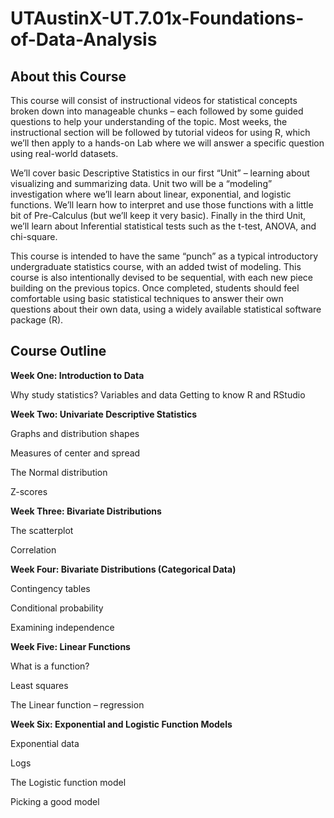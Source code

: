 # UTAustinX-UT.7.01x-Foundations-of-Data-Analysis

## About this Course

This course will consist of instructional videos for statistical concepts broken down into manageable chunks – each followed by some guided questions to help your understanding of the topic. Most weeks, the instructional section will be followed by tutorial videos for using R, which we’ll then apply to a hands-on Lab where we will answer a specific question using real-world datasets.

We’ll cover basic Descriptive Statistics in our first “Unit” – learning about visualizing and summarizing data. Unit two will be a “modeling” investigation where we’ll learn about linear, exponential, and logistic functions. We’ll learn how to interpret and use those functions with a little bit of Pre-Calculus (but we’ll keep it very basic). Finally in the third Unit, we’ll learn about Inferential statistical tests such as the t-test, ANOVA, and chi-square.

This course is intended to have the same “punch” as a typical introductory undergraduate statistics course, with an added twist of modeling. This course is also intentionally devised to be sequential, with each new piece building on the previous topics. Once completed, students should feel comfortable using basic statistical techniques to answer their own questions about their own data, using a widely available statistical software package (R).

## Course Outline

**Week One: Introduction to Data**

Why study statistics? Variables and data Getting to know R and RStudio

**Week Two: Univariate Descriptive Statistics** 

Graphs and distribution shapes

Measures of center and spread

The Normal distribution

Z-scores

**Week Three: Bivariate Distributions**

The scatterplot

Correlation

**Week Four: Bivariate Distributions (Categorical Data)**

Contingency tables

Conditional probability

Examining independence

**Week Five: Linear Functions**

What is a function?

Least squares

The Linear function – regression

**Week Six: Exponential and Logistic Function Models**

Exponential data

Logs

The Logistic function model

Picking a good model
